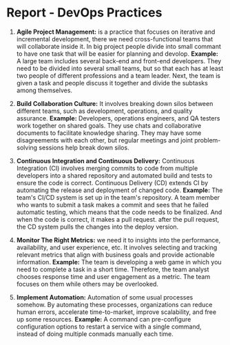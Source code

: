 # Report - DevOps Practices

1) **Agile Project Management:** is a practice that focuses on iterative and incremental development, there we need cross-functional teams that will collaborate inside it. In big project people divide into small commant to have one task that will be easier for planning and devolop. **Example:** A large team includes several back-end and front-end developers. They need to be divided into several small teams, but so that each has at least two people of different professions and a team leader. Next, the team is given a task and people discuss it together and divide the subtasks among themselves.

2) **Build Collaboration Culture:** It involves breaking down silos between different teams, such as development, operations, and quality assurance. **Example:** Developers, operations engineers, and QA testers work together on shared goals. They use chats and collaborative documents to facilitate knowledge sharing. They may have some disagreements with each other, but regular meetings and joint problem-solving sessions help break down silos.

3) **Continuous Integration and Continuous Delivery:** Continuous Integration (CI) involves merging commits to code from multiple developers into a shared repository and automated build and tests to ensure the code is correct. Continuous Delivery (CD) extends CI by automating the release and deployment of changed code. **Example:** The team's СI/СD system is set up in the team's repository. A team member who wants to submit a task makes a commit and sees that he failed automatic testing, which means that the code needs to be finalized. And when the code is correct, it makes a pull request. after the pull request, the СD system pulls the changes into the deploy version.

4) **Monitor The Right Metrics:** we need it to insights into the performance, availability, and user experience, etc. It involves selecting and tracking relevant metrics that align with business goals and provide actionable information. **Example:** The team is developing a web game in which you need to complete a task in a short time. Therefore, the team analyst chooses response time and user engagement as a metric. The team focuses on them while others may be overlooked.

5) **Implement Automation:** Automation of some usual processes somehow. By automating these processes, organizations can reduce human errors, accelerate time-to-market, improve scalability, and free up some resources.
**Example:** A command can pre-configure configuration options to restart a service with a single command, instead of doing multiple conmads manually each time.

